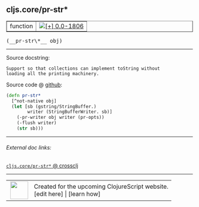 ## cljs.core/pr-str\*



 <table border="1">
<tr>
<td>function</td>
<td><a href="https://github.com/cljsinfo/cljs-api-docs/tree/0.0-1806"><img valign="middle" alt="[+] 0.0-1806" title="Added in 0.0-1806" src="https://img.shields.io/badge/+-0.0--1806-lightgrey.svg"></a> </td>
</tr>
</table>


 <samp>
(__pr-str\*__ obj)<br>
</samp>

---





Source docstring:

```
Support so that collections can implement toString without
loading all the printing machinery.
```


Source code @ [github](https://github.com/clojure/clojurescript/blob/r1878/src/cljs/cljs/core.cljs#L361-L369):

```clj
(defn pr-str*
  [^not-native obj]
  (let [sb (gstring/StringBuffer.)
        writer (StringBufferWriter. sb)]
    (-pr-writer obj writer (pr-opts))
    (-flush writer)
    (str sb)))
```

<!--
Repo - tag - source tree - lines:

 <pre>
clojurescript @ r1878
└── src
    └── cljs
        └── cljs
            └── <ins>[core.cljs:361-369](https://github.com/clojure/clojurescript/blob/r1878/src/cljs/cljs/core.cljs#L361-L369)</ins>
</pre>

-->

---



###### External doc links:

[`cljs.core/pr-str*` @ crossclj](http://crossclj.info/fun/cljs.core.cljs/pr-str*.html)<br>

---

 <table>
<tr><td>
<img valign="middle" align="right" width="48px" src="http://i.imgur.com/Hi20huC.png">
</td><td>
Created for the upcoming ClojureScript website.<br>
[edit here] | [learn how]
</td></tr></table>

[edit here]:https://github.com/cljsinfo/cljs-api-docs/blob/master/cljsdoc/cljs.core/pr-strSTAR.cljsdoc
[learn how]:https://github.com/cljsinfo/cljs-api-docs/wiki/cljsdoc-files

<!--

This information was too distracting to show to readers, but I'll leave it
commented here since it is helpful to:

- pretty-print the data used to generate this document
- and show how to retrieve that data



The API data for this symbol:

```clj
{:ns "cljs.core",
 :name "pr-str*",
 :signature ["[obj]"],
 :history [["+" "0.0-1806"]],
 :type "function",
 :full-name-encode "cljs.core/pr-strSTAR",
 :source {:code "(defn pr-str*\n  [^not-native obj]\n  (let [sb (gstring/StringBuffer.)\n        writer (StringBufferWriter. sb)]\n    (-pr-writer obj writer (pr-opts))\n    (-flush writer)\n    (str sb)))",
          :title "Source code",
          :repo "clojurescript",
          :tag "r1878",
          :filename "src/cljs/cljs/core.cljs",
          :lines [361 369]},
 :full-name "cljs.core/pr-str*",
 :docstring "Support so that collections can implement toString without\nloading all the printing machinery."}

```

Retrieve the API data for this symbol:

```clj
;; from Clojure REPL
(require '[clojure.edn :as edn])
(-> (slurp "https://raw.githubusercontent.com/cljsinfo/cljs-api-docs/catalog/cljs-api.edn")
    (edn/read-string)
    (get-in [:symbols "cljs.core/pr-str*"]))
```

-->
